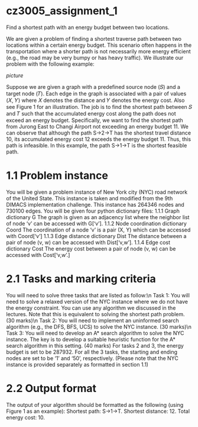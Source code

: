 # cz3005_assignment_1
Find a shortest path with an energy budget between two locations.

We are given a problem of finding a shortest traverse path between two locations within a certain
energy budget. This scenario often happens in the transportation where a shorter path is not
necessarily more energy efficient (e.g., the road may be very bumpy or has heavy traffic). We illustrate
our problem with the following example:

*picture*

Suppose we are given a graph with a predefined source node (𝑆) and a target node (𝑇). Each edge in
the graph is associated with a pair of values (𝑋, 𝑌) where 𝑋 denotes the distance and 𝑌 denotes the
energy cost. Also see Figure 1 for an illustration. The job is to find the shortest path between 𝑆 and 𝑇
such that the accumulated energy cost along the path does not exceed an energy budget. Specifically,
we want to find the shortest path from Jurong East to Changi Airport not exceeding an energy budget
11. We can observe that although the path S->2->T has the shortest travel distance 10, its accumulated
energy cost 12 exceeds the energy budget 11. Thus, this path is infeasible. In this example, the path
S->1->T is the shortest feasible path.

# 1.1 Problem instance
You will be given a problem instance of New York city (NYC) road network of the United State. This
instance is taken and modified from the 9th DIMACS implementation challenge. This instance has
264346 nodes and 730100 edges. You will be given four python dictionary files:
1.1.1 Graph dictionary G
The graph is given as an adjacency list where the neighbor list of node ‘v’ can be accessed with G[‘v’].
1.1.2 Node coordination dictionary Coord
The coordination of a node ‘v’ is a pair (X, Y) which can be accessed with Coord[‘v’]
1.1.3 Edge distance dictionary Dist
The distance between a pair of node (v, w) can be accessed with Dist[‘v,w’].
1.1.4 Edge cost dictionary Cost
The energy cost between a pair of node (v, w) can be accessed with Cost[‘v,w’.]


# 2.1 Tasks and marking criteria
You will need to solve three tasks that are listed as follow:\n
Task 1: You will need to solve a relaxed version of the NYC instance where we do not have the energy
constraint. You can use any algorithm we discussed in the lectures. Note that this is equivalent to
solving the shortest path problem.
(30 marks)\n
Task 2: You will need to implement an uninformed search algorithm (e.g., the DFS, BFS, UCS) to solve
the NYC instance.
(30 marks)\n
Task 3: You will need to develop an A* search algorithm to solve the NYC instance. The key is to
develop a suitable heuristic function for the A* search algorithm in this setting.
(40 marks)
For tasks 2 and 3, the energy budget is set to be 287932. For all the 3 tasks, the starting and ending
nodes are set to be ‘1’ and ‘50’, respectively.
(Please note that the NYC instance is provided separately as formatted in section 1.1)

# 2.2 Output format
The output of your algorithm should be formatted as the following (using Figure 1 as an example):
Shortest path: S->1->T.
Shortest distance: 12.
Total energy cost: 10.
